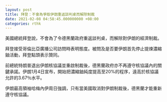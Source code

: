 ```yaml
---
layout: post
title: 拜登：不會為爭取伊朗重返談判桌而解除制裁
date: 2021-02-08 04:58:45.000000000 +08:00
categories: rthk
---
```


美國總統拜登說，不會為了令德黑蘭政府重返談判桌，而解除對伊朗的經濟制裁。

拜登接受哥倫比亞廣播公司訪問時表明態度。被問及是否要伊朗首先停止提煉濃縮鈾活動，拜登點頭表示贊同。

前總統特朗普退出伊朗核協議並重啟制裁後，德黑蘭政府亦不再遵守核協議內的關鍵承諾。伊朗1月4日宣布，開始把濃縮鈾純度提高至20%的程序，遠高於核協議允許的3.67％水平。 

伊朗最高領袖哈梅內伊周日強調，只有當美國取消對伊朗制裁後，德黑蘭才能重新遵守核協議。

